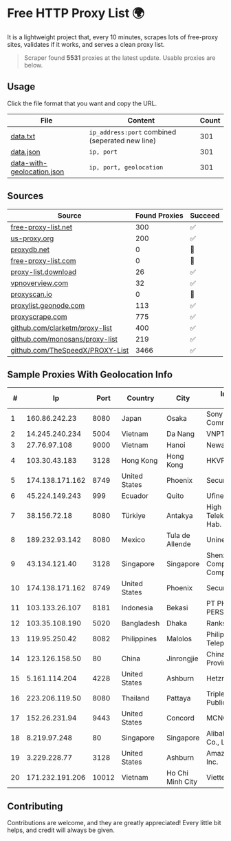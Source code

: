 
# Free HTTP Proxy List 🌍

It is a lightweight project that, every 10 minutes, scrapes lots of free-proxy sites, validates if it works, and serves a clean proxy list.


> Scraper found **5531** proxies at the latest update. Usable proxies are below.

## Usage

Click the file format that you want and copy the URL.


|File|Content|Count|
|----|-------|-----|
|[data.txt](https://raw.githubusercontent.com/themiralay/Proxy-List-World/master/data.txt)|`ip_address:port` combined (seperated new line)|301|
|[data.json](https://raw.githubusercontent.com/themiralay/Proxy-List-World/master/data.json)|`ip, port`|301|
|[data-with-geolocation.json](https://raw.githubusercontent.com/themiralay/Proxy-List-World/master/data-with-geolocation.json)|`ip, port, geolocation`|301|

## Sources

|Source|Found Proxies|Succeed|
|------|-------------|-------|
|[free-proxy-list.net](https://free-proxy-list.net)|300|✅|
|[us-proxy.org](https://www.us-proxy.org)|200|✅|
|[proxydb.net](http://proxydb.net)|0|🚫|
|[free-proxy-list.com](https://free-proxy-list.com/?page=&port=&type%5B%5D=http&type%5B%5D=https&up_time=0&search=Search)|0|🚫|
|[proxy-list.download](https://www.proxy-list.download/HTTP)|26|✅|
|[vpnoverview.com](https://vpnoverview.com/privacy/anonymous-browsing/free-proxy-servers)|32|✅|
|[proxyscan.io](https://www.proxyscan.io)|0|🚫|
|[proxylist.geonode.com](https://proxylist.geonode.com/api/proxy-list?limit=300&page=1&sort_by=lastChecked&sort_type=desc&protocols=http,https)|113|✅|
|[proxyscrape.com](https://api.proxyscrape.com/v2/?request=displayproxies&protocol=http&timeout=10000&country=all&ssl=all&anonymity=all)|775|✅|
|[github.com/clarketm/proxy-list](https://raw.githubusercontent.com/clarketm/proxy-list/master/proxy-list-raw.txt)|400|✅|
|[github.com/monosans/proxy-list](https://raw.githubusercontent.com/monosans/proxy-list/main/proxies/http.txt)|219|✅|
|[github.com/TheSpeedX/PROXY-List](https://raw.githubusercontent.com/TheSpeedX/PROXY-List/master/http.txt)|3466|✅|


## Sample Proxies With Geolocation Info

|#|Ip|Port|Country|City|Internet Service Provider|
|-|--|----|-------|----|-------------------------|
|1|160.86.242.23|8080|Japan|Osaka|Sony Network Communications Inc|
|2|14.245.240.234|5004|Vietnam|Da Nang|VNPT|
|3|27.76.97.108|9000|Vietnam|Hanoi|Newass2011xDSLHCMC|
|4|103.30.43.183|3128|Hong Kong|Hong Kong|HKVPS|
|5|174.138.171.162|8749|United States|Phoenix|Secured Servers LLC|
|6|45.224.149.243|999|Ecuador|Quito|Ufinet Panama S.A.|
|7|38.156.72.18|8080|Türkiye|Antakya|High Speed Telekomunikasyon ve Hab. Hiz. Ltd. Sti.|
|8|189.232.93.142|8080|Mexico|Tula de Allende|Uninet S.A. de C.V.|
|9|43.134.121.40|3128|Singapore|Singapore|Shenzhen Tencent Computer Systems Company Limited|
|10|174.138.171.162|8749|United States|Phoenix|Secured Servers LLC|
|11|103.133.26.107|8181|Indonesia|Bekasi|PT PHATRIA INTI PERSADA|
|12|103.35.108.190|5020|Bangladesh|Dhaka|Ranks ITT|
|13|119.95.250.42|8082|Philippines|Malolos|Philippine Long Distance Telephone Co.|
|14|123.126.158.50|80|China|Jinrongjie|China Unicom Beijing Province Network|
|15|5.161.114.204|4228|United States|Ashburn|Hetzner Online GmbH|
|16|223.206.119.50|8080|Thailand|Pattaya|Triple T Broadband Public Company Limited|
|17|152.26.231.94|9443|United States|Concord|MCNC|
|18|8.219.97.248|80|Singapore|Singapore|Alibaba (US) Technology Co., Ltd.|
|19|3.229.228.77|3128|United States|Ashburn|Amazon Technologies Inc.|
|20|171.232.191.206|10012|Vietnam|Ho Chi Minh City|Viettel Corporation|



## Contributing

Contributions are welcome, and they are greatly appreciated! Every
little bit helps, and credit will always be given.

